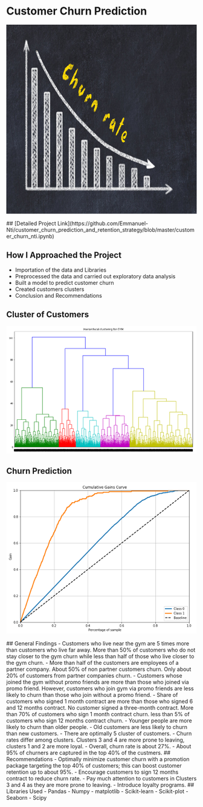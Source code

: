 # Customer Churn Prediction
<p align ="center">
   <img src = "images/churn rate.jpg" width="1000" 
     height="500">
 </p>
## [Detailed Project Link](https://github.com/Emmanuel-Nti/customer_churn_prediction_and_retention_strategy/blob/master/customer_churn_nti.ipynb)

## How I Approached the Project
- Importation of the data and Libraries
- Preprocessed the data and carried out exploratory data analysis 
- Built a model to predict customer churn
- Created customers clusters
- Conclusion and Recommendations
 
## Cluster of Customers
<p align ="center">
   <img src = "images/clusters.PNG">
 </p>
 
## Churn Prediction 
 <p align ="center">
   <img src = "images/cummulative gains.PNG">
 </p>
## General Findings
- Customers who live near the gym are 5 times more than customers who live far away. More than 50% of customers who do not stay closer to the gym churn while less than half of those who live closer to the gym churn.
- More than half of the customers are employees of a partner company. About 50% of non partner customers churn. Only about 20% of customers from partner companies churn.
- Customers whose joined the gym without promo friends are more than those who joined via promo friend. However, customers who join gym via promo friends are less likely to churn than those who join without a promo friend.
- Share of customers who signed 1 month contract are more than those who signed 6 and 12 months contract. No customer signed a three-month contract. More than 70% of customers who sign 1 month contract churn. less than 5% of customers who sign 12 months contract churn.
- Younger people are more likely to churn than older people.
- Old customers are less likely to churn than new customers.
- There are optimally 5 cluster of customers.
- Churn rates differ among clusters. Clusters 3 and 4 are more prone to leaving, clusters 1 and 2 are more loyal.
- Overall, churn rate is about 27%.
- About 95% of churners are captured in the top 40% of the custmers.
## Recommendations
- Optimally minimize customer churn with a promotion package targeting the top 40% of customers; this can boost customer retention up to about 95%.
- Encourage customers to sign 12 months contract to reduce churn rate.
- Pay much attention to customers in Clusters 3 and 4 as they are more prone to leaving.
- Introduce loyalty programs.
## Libraries Used
- Pandas 
- Numpy 
- matplotlib
- Scikit-learn 
- Scikit-plot
- Seaborn
- Scipy
